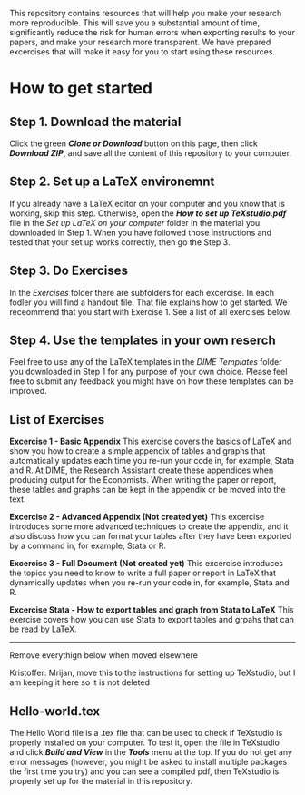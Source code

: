 This repository contains resources that will help you make your research more reproducible. This will save you a substantial amount of time, significantly reduce the risk for human errors when exporting results to your papers, and make your research more transparent. We have prepared excercises that will make it easy for you to start using these resources.

# How to get started
## Step 1. Download the material
Click the green ***Clone or Download*** button on this page, then click ***Download ZIP***, and save all the content of this repository to your computer.

## Step 2. Set up a LaTeX environemnt 
If you already have a LaTeX editor on your computer and you know that is working, skip this step. Otherwise, open the ***How to set up TeXstudio.pdf*** file in the *Set up LaTeX on your computer* folder in the material you downloaded in Step 1. When you have followed those instructions and tested that your set up works correctly, then go the Step 3.

## Step 3. Do Exercises 
In the *Exercises* folder there are subfolders for each excercise. In each fodler you will find a handout file. That file explains how to get started. We receommend that you start with Exercise 1. See a list of all exercises below.

## Step 4. Use the templates in your own reserch 
Feel free to use any of the LaTeX templates in the *DIME Templates* folder you downloaded in Step 1 for any purpose of your own choice. Please feel free to submit any feedback you might have on how these templates can be improved.

## List of Exercises 

**Excercise 1 - Basic Appendix**
This exercise covers the basics of LaTeX and show you how to create a simple appendix of tables and graphs that automatically updates each time you re-run your code in, for example, Stata and R. At DIME, the Research Assistant create these appendices when producing output for the Economists. When writing the paper or report, these tables and graphs can be kept in the appendix or be moved into the text.

**Excercise 2 - Advanced Appendix (Not created yet)**
This excercise introduces some more advanced techniques to create the appendix, and it also discuss how you can format your tables after they have been exported by a command in, for example, Stata or R.

**Excercise 3 - Full Document  (Not created yet)**
This excercise introduces the topics you need to know to write a full paper or report in LaTeX that dynamically updates when you re-run your code in, for example, Stata and R.

**Excercise Stata - How to export tables and graph from Stata to LaTeX**
This exercise covers how you can use Stata to export tables and grpahs that can be read by LaTeX.

---
Remove everythign below when moved elsewhere

Kristoffer: Mrijan, move this to the instructions for setting up TeXstudio, but I am keeping it here so it is not deleted
## Hello-world.tex
The Hello World file is a .tex file that can be used to check if TeXstudio is properly installed on your computer. To test it, open the file in TeXstudio and click ***Build and View*** in the ***Tools*** menu at the top. If you do not get any error messages (however, you might be asked to install multiple packages the first time you try) and you can see a compiled pdf, then TeXstudio is properly set up for the material in this repository. 
